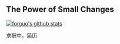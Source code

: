 The Power of Small Changes
---

[![forguo's github stats](https://github-readme-stats.vercel.app/api?username=wforguo&show_icons=true&title_color=fff&icon_color=79ff97&text_color=9f9f9f&bg_color=151515)](https://github.com/anuraghazra/github-readme-stats)

求职中，[简历](https://github.com/wforguo/wforguo/blob/master/web%E5%89%8D%E7%AB%AF%20-%20%E9%AD%8F%E5%9B%BD%20-%2017609491107.md)
